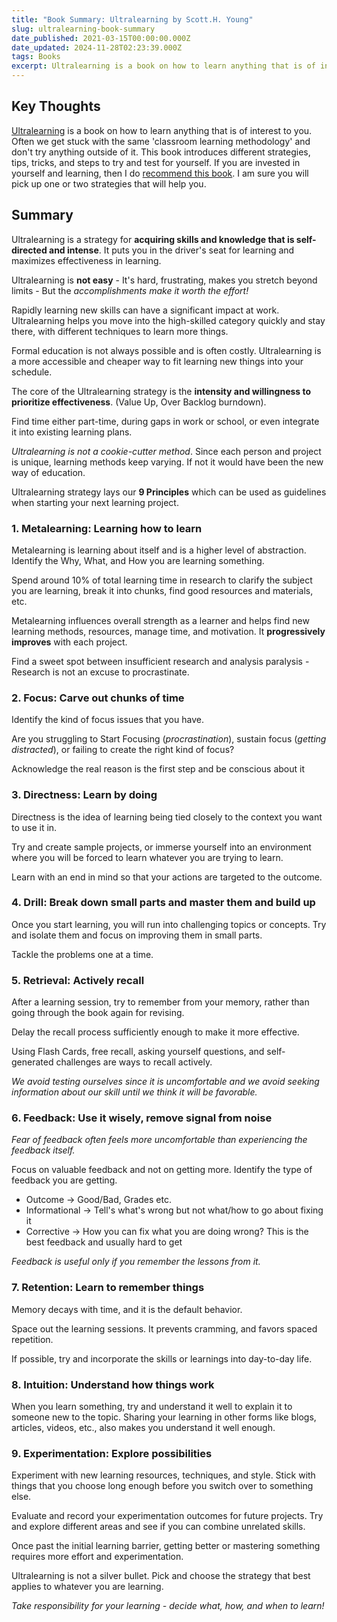 ```yaml
---
title: "Book Summary: Ultralearning by Scott.H. Young"
slug: ultralearning-book-summary
date_published: 2021-03-15T00:00:00.000Z
date_updated: 2024-11-28T02:23:39.000Z
tags: Books
excerpt: Ultralearning is a book on how to learn anything that is of interest to you. Often we get stuck with the same 'classroom learning methodology' and don't try anything outside of it. If you are invested in yourself and learning, then I do recommend this book. I am sure you will pick up one or two stra
---
```


## Key Thoughts

[Ultralearning](https://amzn.to/2ODCe0b) is a book on how to learn anything that is of interest to you. Often we get stuck with the same 'classroom learning methodology' and don't try anything outside of it. This book introduces different strategies, tips, tricks, and steps to try and test for yourself. If you are invested in yourself and learning, then I do [recommend this book](https://amzn.to/2ODCe0b). I am sure you will pick up one or two strategies that will help you.

## Summary

Ultralearning is a strategy for **acquiring skills and knowledge that is self-directed and intense**. It puts you in the driver's seat for learning and maximizes effectiveness in learning.

Ultralearning is **not easy** - It's hard, frustrating, makes you stretch beyond limits - But the *accomplishments make it worth the effort!*

Rapidly learning new skills can have a significant impact at work. Ultralearning helps you move into the high-skilled category quickly and stay there, with different techniques to learn more things.

Formal education is not always possible and is often costly. Ultralearning is a more accessible and cheaper way to fit learning new things into your schedule.

The core of the Ultralearning strategy is the **intensity and willingness to prioritize effectiveness**. (Value Up, Over Backlog burndown).

Find time either part-time, during gaps in work or school, or even integrate it into existing learning plans.

*Ultralearning is not a cookie-cutter method*. Since each person and project is unique, learning methods keep varying. If not it would have been the new way of education.

Ultralearning strategy lays our **9 Principles** which can be used as guidelines when starting your next learning project.

### 1. Metalearning: Learning how to learn

Metalearning is learning about itself and is a higher level of abstraction. Identify the Why, What, and How you are learning something.

Spend around 10% of total learning time in research to clarify the subject you are learning, break it into chunks, find good resources and materials, etc.

Metalearning influences overall strength as a learner and helps find new learning methods, resources, manage time, and motivation. It **progressively improves** with each project.

Find a sweet spot between insufficient research and analysis paralysis - Research is not an excuse to procrastinate.

### 2. Focus: Carve out chunks of time

Identify the kind of focus issues that you have.

Are you struggling to Start Focusing (*procrastination*), sustain focus (*getting distracted*), or failing to create the right kind of focus?

Acknowledge the real reason is the first step and be conscious about it

### 3. Directness: Learn by doing

Directness is the idea of learning being tied closely to the context you want to use it in.

Try and create sample projects, or immerse yourself into an environment where you will be forced to learn whatever you are trying to learn.

Learn with an end in mind so that your actions are targeted to the outcome.

### 4. Drill: Break down small parts and master them and build up

Once you start learning, you will run into challenging topics or concepts. Try and isolate them and focus on improving them in small parts.

Tackle the problems one at a time.

### 5. Retrieval: Actively recall

After a learning session, try to remember from your memory, rather than going through the book again for revising.

Delay the recall process sufficiently enough to make it more effective.

Using Flash Cards, free recall, asking yourself questions, and self-generated challenges are ways to recall actively.

*We avoid testing ourselves since it is uncomfortable and we avoid seeking information about our skill until we think it will be favorable.*

### 6. Feedback: Use it wisely, remove signal from noise

*Fear of feedback often feels more uncomfortable than experiencing the feedback itself.*

Focus on valuable feedback and not on getting more. Identify the type of feedback you are getting.

- Outcome → Good/Bad, Grades etc.
- Informational → Tell's what's wrong but not what/how to go about fixing it
- Corrective → How you can fix what you are doing wrong? This is the best feedback and usually hard to get

*Feedback is useful only if you remember the lessons from it.*

### 7. Retention: Learn to remember things

Memory decays with time, and it is the default behavior.

Space out the learning sessions. It prevents cramming, and favors spaced repetition.

If possible, try and incorporate the skills or learnings into day-to-day life.

### 8. Intuition: Understand how things work

When you learn something, try and understand it well to explain it to someone new to the topic. Sharing your learning in other forms like blogs, articles, videos, etc., also makes you understand it well enough.

### 9. Experimentation: Explore possibilities

Experiment with new learning resources, techniques, and style. Stick with things that you choose long enough before you switch over to something else.

Evaluate and record your experimentation outcomes for future projects. Try and explore different areas and see if you can combine unrelated skills.

Once past the initial learning barrier, getting better or mastering something requires more effort and experimentation.

Ultralearning is not a silver bullet. Pick and choose the strategy that best applies to whatever you are learning.

*Take responsibility for your learning - decide what, how, and when to learn!*
